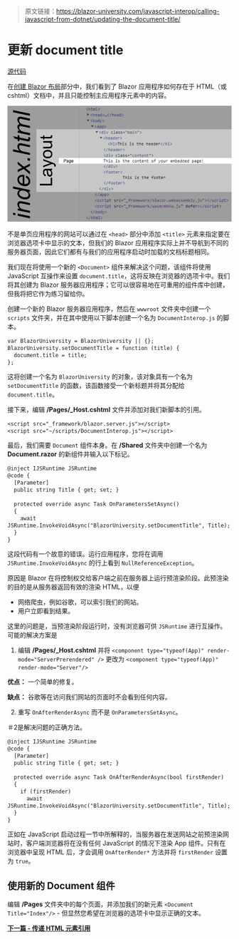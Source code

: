 > 原文链接：https://blazor-university.com/javascript-interop/calling-javascript-from-dotnet/updating-the-document-title/

# 更新 document title
[源代码](https://github.com/mrpmorris/blazor-university/tree/master/src/JavaScriptInterop/UpdatingDocumentTitle)

在[创建 Blazor 布局](https://feiyun0112.github.io/blazor-university.zh-cn/layouts/creating-a-blazor-layout/)部分中，我们看到了 Blazor 应用程序如何存在于 HTML（或 cshtml）文档中，并且只能控制主应用程序元素中的内容。

![](Layout.png)


不是单页应用程序的网站可以通过在 `<head>` 部分中添加 `<title>` 元素来指定要在浏览器选项卡中显示的文本，但我们的 Blazor 应用程序实际上并不导航到不同的服务器页面，因此它们都有与我们的应用程序启动时加载的文档标题相同。

我们现在将使用一个新的 `<Document>` 组件来解决这个问题，该组件将使用 JavaScript 互操作来设置 `document.title`，这将反映在浏览器的选项卡中。我们将其创建为 Blazor 服务器应用程序；它可以很容易地在可重用的组件库中创建，但我将把它作为练习留给你。

创建一个新的 Blazor 服务器应用程序，然后在 `wwwroot` 文件夹中创建一个 `scripts` 文件夹，并在其中使用以下脚本创建一个名为 `DocumentInterop.js` 的脚本。

```
var BlazorUniversity = BlazorUniversity || {};
BlazorUniversity.setDocumentTitle = function (title) {
  document.title = title;
};
```

这将创建一个名为 `BlazorUniversity` 的对象，该对象具有一个名为 `setDocumentTitle` 的函数，该函数接受一个新标题并将其分配给 `document.title`。

接下来，编辑 **/Pages/_Host.cshtml** 文件并添加对我们新脚本的引用。

```
<script src="_framework/blazor.server.js"></script>
<script src="~/scripts/DocumentInterop.js"></script>
```

最后，我们需要 `Document` 组件本身。在 **/Shared** 文件夹中创建一个名为 **Document.razor** 的新组件并输入以下标记。

```
@inject IJSRuntime JSRuntime
@code {
  [Parameter]
  public string Title { get; set; }

  protected override async Task OnParametersSetAsync()
  {
    await JSRuntime.InvokeVoidAsync("BlazorUniversity.setDocumentTitle", Title);
  }
}
```

这段代码有一个故意的错误。运行应用程序，您将在调用 `JSRuntime.InvokeVoidAsync` 的行上看到 `NullReferenceException`。

原因是 Blazor 在将控制权交给客户端之前在服务器上运行预渲染阶段。此预渲染的目的是从服务器返回有效的渲染 HTML，以便

- 网络爬虫，例如谷歌，可以索引我们的网站。
- 用户立即看到结果。

这里的问题是，当预渲染阶段运行时，没有浏览器可供 `JSRuntime` 进行互操作。可能的解决方案是

1. 编辑 **/Pages/_Host.cshtml** 并将 `<component type="typeof(App)" render-mode="ServerPrerendered" />` 更改为 `<component type="typeof(App)" render-mode="Server"/>`

  **优点：** 一个简单的修复。

  **缺点：** 谷歌等在访问我们网站的页面时不会看到任何内容。

2. 重写 `OnAfterRenderAsync` 而不是 `OnParametersSetAsync`。

＃2是解决问题的正确方法。

```
@inject IJSRuntime JSRuntime
@code {
  [Parameter]
  public string Title { get; set; }

  protected override async Task OnAfterRenderAsync(bool firstRender)
  {
    if (firstRender)
      await JSRuntime.InvokeVoidAsync("BlazorUniversity.setDocumentTitle", Title);
  }
}
```

正如在 JavaScript 启动过程一节中所解释的，当服务器在发送网站之前预渲染网站时，客户端浏览器将在没有任何 JavaScript 的情况下渲染 App 组件。只有在浏览器中呈现 HTML 后，才会调用 `OnAfterRender*` 方法并将 `firstRender` 设置为 `true`。

## 使用新的 Document 组件
编辑 **/Pages** 文件夹中的每个页面，并添加我们的新元素 `<Document Title="Index"/>` - 但显然您希望在浏览器的选项卡中显示正确的文本。

**[下一篇 - 传递 HTML 元素引用](https://feiyun0112.github.io/blazor-university.zh-cn/javascript-interop/calling-javascript-from-dotnet/passing-html-element-references/)**